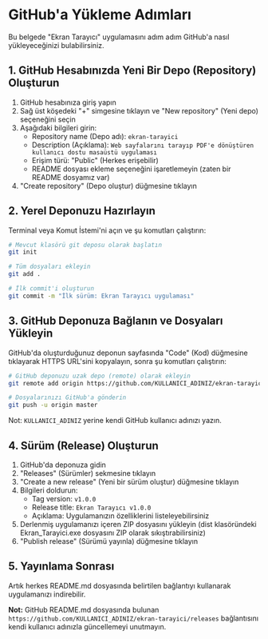 # GitHub'a Yükleme Adımları

Bu belgede "Ekran Tarayıcı" uygulamasını adım adım GitHub'a nasıl yükleyeceğinizi bulabilirsiniz.

## 1. GitHub Hesabınızda Yeni Bir Depo (Repository) Oluşturun

1. GitHub hesabınıza giriş yapın
2. Sağ üst köşedeki "+" simgesine tıklayın ve "New repository" (Yeni depo) seçeneğini seçin
3. Aşağıdaki bilgileri girin:
   - Repository name (Depo adı): `ekran-tarayici`
   - Description (Açıklama): `Web sayfalarını tarayıp PDF'e dönüştüren kullanıcı dostu masaüstü uygulaması`
   - Erişim türü: "Public" (Herkes erişebilir)
   - README dosyası ekleme seçeneğini işaretlemeyin (zaten bir README dosyamız var)
4. "Create repository" (Depo oluştur) düğmesine tıklayın

## 2. Yerel Deponuzu Hazırlayın

Terminal veya Komut İstemi'ni açın ve şu komutları çalıştırın:

```bash
# Mevcut klasörü git deposu olarak başlatın
git init

# Tüm dosyaları ekleyin
git add .

# İlk commit'i oluşturun
git commit -m "İlk sürüm: Ekran Tarayıcı uygulaması"
```

## 3. GitHub Deponuza Bağlanın ve Dosyaları Yükleyin

GitHub'da oluşturduğunuz deponun sayfasında "Code" (Kod) düğmesine tıklayarak HTTPS URL'sini kopyalayın, sonra şu komutları çalıştırın:

```bash
# GitHub deponuzu uzak depo (remote) olarak ekleyin
git remote add origin https://github.com/KULLANICI_ADINIZ/ekran-tarayici.git

# Dosyalarınızı GitHub'a gönderin
git push -u origin master
```

Not: `KULLANICI_ADINIZ` yerine kendi GitHub kullanıcı adınızı yazın.

## 4. Sürüm (Release) Oluşturun

1. GitHub'da deponuza gidin
2. "Releases" (Sürümler) sekmesine tıklayın
3. "Create a new release" (Yeni bir sürüm oluştur) düğmesine tıklayın
4. Bilgileri doldurun:
   - Tag version: `v1.0.0`
   - Release title: `Ekran Tarayıcı v1.0.0`
   - Açıklama: Uygulamanızın özelliklerini listeleyebilirsiniz
5. Derlenmiş uygulamanızı içeren ZIP dosyasını yükleyin (dist klasöründeki Ekran_Tarayici.exe dosyasını ZIP olarak sıkıştırabilirsiniz)
6. "Publish release" (Sürümü yayınla) düğmesine tıklayın

## 5. Yayınlama Sonrası

Artık herkes README.md dosyasında belirtilen bağlantıyı kullanarak uygulamanızı indirebilir.

**Not:** GitHub README.md dosyasında bulunan `https://github.com/KULLANICI_ADINIZ/ekran-tarayici/releases` bağlantısını kendi kullanıcı adınızla güncellemeyi unutmayın. 